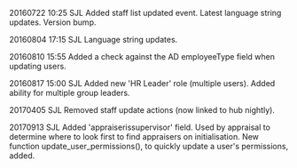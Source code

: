 20160722 10:25 SJL
Added staff list updated event.
Latest language string updates.
Version bump.

20160804 17:15 SJL
Language string updates.

20160810 15:55
Added a check against the AD employeeType field when updating users.

20160817 15:00 SJL
Added new 'HR Leader' role (multiple users).
Added ability for multiple group leaders.

20170405 SJL
Removed staff update actions (now linked to hub nightly).

20170913 SJL
Added 'appraiserissupervisor' field.
Used by appraisal to determine where to look first to find appraisers on initialisation.
New function update_user_permissions(), to quickly update a user's permissions, added.
